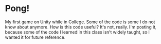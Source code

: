# Pong!
My first game on Unity while in College. Some of the code is some I do not know about anymore.
How is this code useful? It's not, really. I'm posting it, because some of the code I learned in this class isn't widely taught, so I wanted it for future reference.
